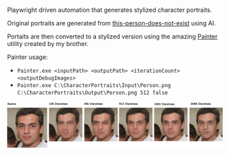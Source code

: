 Playwright driven automation that generates stylized character portraits.

Original portraits are generated from [this-person-does-not-exist](https://this-person-does-not-exist.com/en) using AI.

Portaits are then converted to a stylized version using the amazing [Painter](https://github.com/kkestell/painter) utility created by my brother.

Painter usage:
- `Painter.exe <inputPath> <outputPath> <iterationCount> <outputDebugImages>`
- `Painter.exe C:\CharacterPortraits\Input\Person.png C:\CharacterPortraits\Output\Person.png 512 false`

![Example image](./img/example.png)
